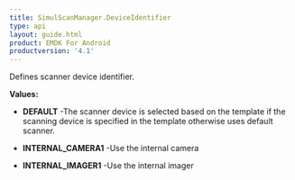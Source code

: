 ```yaml
---
title: SimulScanManager.DeviceIdentifier
type: api
layout: guide.html
product: EMDK For Android
productversion: '4.1'
---
```



Defines scanner device identifier.

**Values:**

* **DEFAULT** -The scanner device is selected based on the template if the scanning device is specified in the template otherwise uses default scanner.

* **INTERNAL_CAMERA1** -Use the internal camera

* **INTERNAL_IMAGER1** -Use the internal imager












